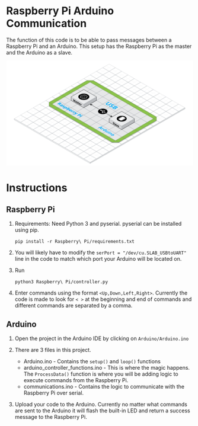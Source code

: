 # Raspberry Pi Arduino Communication

The function of this code is to be able to pass messages between a Raspberry Pi and an Arduino. This setup has the Raspberry Pi as the master and the Arduino as a slave.

![Diagram](https://raw.githubusercontent.com/himalayanelixir/Arduino_RaspberryPi_Ping/master/images/Arduino_RaspberryPi_Ping.png)

# Instructions

## Raspberry Pi
 
 1. Requirements: Need Python 3 and pyserial. pyserial can be installed using pip. 

    ```
    pip install -r Raspberry\ Pi/requirements.txt
    ```

 3. You will likely have to modify the `serPort = "/dev/cu.SLAB_USBtoUART"` line in the code to match which port your Arduino will be located on. 

 2. Run

    ```
    python3 Raspberry\ Pi/controller.py
    ```

 3. Enter commands using the format `<Up,Down,Left,Right>`. Currently the code is made to look for `< >` at the beginning and end of commands and different commands are separated by a comma. 


 ## Arduino

1. Open the project in the Arduino IDE by clicking on `Arduino/Arduino.ino`

2. There are 3 files in this project. 
    
    - Arduino.ino - Contains the `setup()` and `loop()` functions 
    - arduino_controller_functions.ino - This is where the magic happens. The `ProcessData()` function is where you will be adding logic to execute commands from the Raspberry Pi.
    - communications.ino - Contains the logic to communicate with the Raspberry Pi over serial. 

3. Upload your code to the Arduino. Currently no matter what commands are sent to the Arduino it will flash the built-in LED and return a success message to the Raspberry Pi. 
